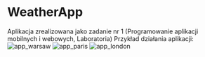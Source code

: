 # WeatherApp
Aplikacja zrealizowana jako zadanie nr 1 (Programowanie aplikacji mobilnych i webowych, Laboratoria)
Przykład działania aplikacji:
![app_warsaw](https://github.com/Anna3001/WeatherApp/assets/110662890/75891c72-7a6e-4912-81a3-7c6bcd70c946)
![app_paris](https://github.com/Anna3001/WeatherApp/assets/110662890/d663670d-3ab8-4a74-b35d-3fdf51c3ccd8)
![app_london](https://github.com/Anna3001/WeatherApp/assets/110662890/4ca46ce7-486a-4fc6-ab6e-6c20971bf13a)
